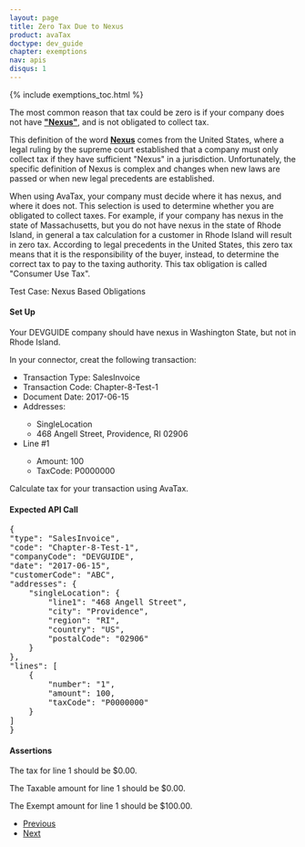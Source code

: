 ```yaml
---
layout: page
title: Zero Tax Due to Nexus
product: avaTax
doctype: dev_guide
chapter: exemptions
nav: apis
disqus: 1
---
```

{% include exemptions_toc.html %}

The most common reason that tax could be zero is if your company does not have <b><u>"Nexus"</u></b>, and is not obligated to collect tax.

This definition of the word <b><u>Nexus</u></b> comes from the United States, where a legal ruling by the supreme court established that a company must only collect tax if they have sufficient "Nexus" in a jurisdiction.  Unfortunately, the specific definition of Nexus is complex and changes when new laws are passed or when new legal precedents are established.  

When using AvaTax, your company must decide where it has nexus, and where it does not.  This selection is used to determine whether you are obligated to collect taxes.  For example, if your company has nexus in the state of Massachusetts, but you do not have nexus in the state of Rhode Island, in general a tax calculation for a customer in Rhode Island will result in zero tax.  According to legal precedents in the United States, this zero tax means that it is the responsibility of the buyer, instead, to determine the correct tax to pay to the taxing authority.  This tax obligation is called "Consumer Use Tax".

<div class="dev-guide-test">
<div class="dev-guide-test-heading"> Test Case: Nexus Based Obligations</div>
    <div class="dev-guide-test-content">
<h4>Set Up</h4>
Your DEVGUIDE company should have nexus in Washington State, but not in Rhode Island.

In your connector, creat the following transaction: 

<ul class="dev-guide-list">
    <li>Transaction Type: SalesInvoice</li>
    <li>Transaction Code: Chapter-8-Test-1</li>
    <li>Document Date: 2017-06-15</li>
    <li>Addresses:</li>
    <ul class="dev-guide-list">
        <li>SingleLocation</li>
        <li>468 Angell Street, Providence, RI 02906</li>
    </ul>
    <li>Line #1</li>
    <ul class="dev-guide-list">
        <li>Amount: 100</li>
        <li>TaxCode: P0000000</li>
    </ul>
</ul>

Calculate tax for your transaction using AvaTax.

<h4>Expected API Call</h4>
<pre>
{
"type": "SalesInvoice",
"code": "Chapter-8-Test-1",
"companyCode": "DEVGUIDE",
"date": "2017-06-15",
"customerCode": "ABC",
"addresses": {
    "singleLocation": {
        "line1": "468 Angell Street",
        "city": "Providence",
        "region": "RI",
        "country": "US", 
        "postalCode": "02906"
    }
},
"lines": [
    {
        "number": "1",
        "amount": 100,
        "taxCode": "P0000000"
    }
]
}
</pre>

<h4>Assertions</h4>

The tax for line 1 should be $0.00.

The Taxable amount for line 1 should be $0.00. 

The Exempt amount for line 1 should be $100.00.
    </div>
</div>

<ul class="pager">
  <li class="previous"><a href="/avatax/dev-guide/exemptions1/zero-tax-due-to-nexus/"><i class="glyphicon glyphicon-chevron-left"></i>Previous</a></li>
  <li class="next"><a href="/avatax/dev-guide/exemptions1/states-that-do-not-collect-sales-tax/">Next<i class="glyphicon glyphicon-chevron-right"></i></a></li>
</ul>